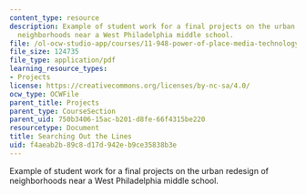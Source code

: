 ```yaml
---
content_type: resource
description: Example of student work for a final projects on the urban redesign of
  neighborhoods near a West Philadelphia middle school.
file: /ol-ocw-studio-app/courses/11-948-power-of-place-media-technology-youth-and-city-design-and-development-spring-2001/f4aeab2b89c8d17d942eb9ce35838b3e_gaspar.pdf
file_size: 124735
file_type: application/pdf
learning_resource_types:
- Projects
license: https://creativecommons.org/licenses/by-nc-sa/4.0/
ocw_type: OCWFile
parent_title: Projects
parent_type: CourseSection
parent_uid: 750b3406-15ac-b201-d8fe-66f4315be220
resourcetype: Document
title: Searching Out the Lines
uid: f4aeab2b-89c8-d17d-942e-b9ce35838b3e
---
```

Example of student work for a final projects on the urban redesign of neighborhoods near a West Philadelphia middle school.